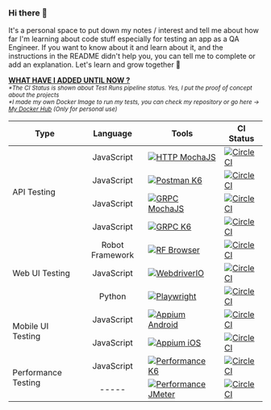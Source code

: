 ### Hi there 👋
It's a personal space to put down my notes / interest and tell me about how far I'm learning about code stuff especially for testing an app as a QA Engineer. If you want to know about it and learn about it, and the instructions in the README didn't help you, you can tell me to complete or add an explanation. Let's learn and grow together 🚀

<ins><b> WHAT HAVE I ADDED UNTIL NOW ?</b></ins> \
<sub> *\*The CI Status is shown about Test Runs pipeline status. Yes, I put the proof of concept about the projects* \
*\*I made my own Docker Image to run my tests, you can check my repository or go here &#8594; [My Docker Hub](https://hub.docker.com/u/pridecontrol) (Only for personal use)*

<table>
    <thead>
        <tr>
            <th>Type</th>
            <th>Language</th>
            <th>Tools</th>
            <th>CI Status</th>
        </tr>
    </thead>
    <tbody>
        <tr>
            <td rowspan=4>API Testing</td>
            <td align='center'>JavaScript</td>
            <td><a href="https://github.com/lynix28/api-mochai-example"><img src="https://img.shields.io/badge/HTTP-MochaJS%2CChaiJS%2CSupertest-9cf" alt="HTTP MochaJS"></a></td>
            <td><a href="https://circleci.com/gh/lynix28/api-mochai-example/tree/master"><img src="https://circleci.com/gh/lynix28/api-mochai-example/tree/master.svg?style=shield" alt="CircleCI"></a></td>
        </tr>
        <tr>
            <td align='center'>JavaScript</td>
            <td><a href="https://github.com/lynix28/api-postman-example"><img src="https://img.shields.io/badge/HTTP-Postman-9cf" alt="Postman K6"></a></td>
            <td><a href="https://circleci.com/gh/lynix28/api-postman-example/tree/master"><img src="https://circleci.com/gh/lynix28/api-postman-example/tree/master.svg?style=shield" alt="CircleCI"></a></td>
        </tr>
        <tr>
            <td align='center'>JavaScript</td>
            <td><a href="https://github.com/lynix28/api-grpc-mochai-example"><img src="https://img.shields.io/badge/GRPC-MochaJS%2CChaiJS%2CgRPCJS-9cf" alt="GRPC MochaJS"></a></td>
            <td><a href="https://circleci.com/gh/lynix28/api-grpc-mochai-example/tree/master"><img src="https://circleci.com/gh/lynix28/api-grpc-mochai-example/tree/master.svg?style=shield" alt="CircleCI"></a></td>
        </tr>
        <tr>
            <td align='center'>JavaScript</td>
            <td><a href="https://github.com/lynix28/grpc-node-k6-example"><img src="https://img.shields.io/badge/GRPC-K6-9cf" alt="GRPC K6"></a></td>
            <td><a href="https://circleci.com/gh/lynix28/grpc-node-k6-example/tree/master"><img src="https://circleci.com/gh/lynix28/grpc-node-k6-example/tree/master.svg?style=shield" alt="CircleCI"></a></td>
        </tr>
        <tr>
            <td rowspan=3>Web UI Testing</td>
            <td align='center'>Robot Framework</td>
            <td><a href="https://github.com/lynix28/web-robotframework-example"><img src="https://img.shields.io/badge/WEBUI-Robot%20Framework%20Browser-blueviolet" alt="RF Browser"></a></td>
            <td><a href="https://circleci.com/gh/lynix28/web-robotframework-example/tree/master"><img src="https://circleci.com/gh/lynix28/web-robotframework-example/tree/master.svg?style=shield" alt="CircleCI"></a></td>
        </tr>
        <tr>
            <td align='center'>JavaScript</td>
            <td><a href="https://github.com/lynix28/web-webdriverio-example"><img src="https://img.shields.io/badge/WEBUI-WebdriverIO-blueviolet" alt="WebdriverIO"></a></td>
            <td><a href="https://dl.circleci.com/status-badge/redirect/gh/lynix28/web-webdriverio-example/tree/master"><img src="https://dl.circleci.com/status-badge/img/gh/lynix28/web-webdriverio-example/tree/master.svg?style=shield" alt="CircleCI"></a></td>
<!--             <td><a href="#"><img src="https://img.shields.io/badge/Status-in%20progress-inactive" alt="CircleCI"></a></td> -->
        </tr>
        <tr>
            <td align='center'>Python</td>
            <td><a href="https://github.com/lynix28/web-playwright-example"><img src="https://img.shields.io/badge/WEBUI-Playwright-blueviolet" alt="Playwright"></a></td>
<!--             <td><a href="https://dl.circleci.com/status-badge/redirect/gh/lynix28/web-webdriverio-example/tree/master"><img src="https://dl.circleci.com/status-badge/img/gh/lynix28/web-webdriverio-example/tree/master.svg?style=shield" alt="CircleCI"></a></td> -->
            <td><a href="#"><img src="https://img.shields.io/badge/Status-in%20progress-inactive" alt="CircleCI"></a></td>
        </tr>
        <tr>
            <td rowspan=2>Mobile UI Testing</td>
            <td align='center'>JavaScript</td>
            <td><a href="https://github.com/lynix28/android-mobileui-appium-wdio-example"><img src="https://img.shields.io/badge/ANDROID-Appium%2CWebdriverIO%2CMochaJS-informational" alt="Appium Android"></a></td>
            <td><a href="https://dl.circleci.com/status-badge/redirect/gh/lynix28/android-mobileui-appium-wdio-example/tree/master"><img src="https://dl.circleci.com/status-badge/img/gh/lynix28/android-mobileui-appium-wdio-example/tree/master.svg?style=shield" alt="CircleCI"></a></td>
        </tr>
        <tr>
            <td align='center'>JavaScript</td>
            <td><a href="https://github.com/lynix28/ios-mobileui-appium-wdio-example"><img src="https://img.shields.io/badge/IOS-Appium%2CWebdriverIO%2CMochaJS-informational" alt="Appium iOS"></a></td>
            <td><a href="https://dl.circleci.com/status-badge/redirect/gh/lynix28/ios-mobileui-appium-wdio-example/tree/master"><img src="https://dl.circleci.com/status-badge/img/gh/lynix28/ios-mobileui-appium-wdio-example/tree/master.svg?style=shield" alt="CircleCI"></a></td>
        </tr>
        <tr>
            <td rowspan=2>Performance Testing</td>
            <td align='center'>JavaScript</td>
            <td><a href="https://github.com/lynix28/loadtest-k6-example"><img src="https://img.shields.io/badge/PERFORMANCE-K6-critical" alt="Performance K6"></a></td>
            <td><a href="https://circleci.com/gh/lynix28/loadtest-k6-example/tree/master"><img src="https://circleci.com/gh/lynix28/loadtest-k6-example/tree/master.svg?style=shield" alt="CircleCI"></a></td>
        </tr>
        <tr>
            <td align='center'>-----</td>
            <td><a href="https://github.com/lynix28/performance-jmeter-example"><img src="https://img.shields.io/badge/PERFORMANCE-JMeter-critical" alt="Performance JMeter"></a></td>
            <td><a href="https://dl.circleci.com/status-badge/redirect/gh/lynix28/performance-jmeter-example/tree/master"><img src="https://dl.circleci.com/status-badge/img/gh/lynix28/performance-jmeter-example/tree/master.svg?style=shield" alt="CircleCI"></a></td>
        </tr>
    </tbody>
</table>



<!--
**lynix28/lynix28** is a ✨ _special_ ✨ repository because its `README.md` (this file) appears on your GitHub profile.

Here are some ideas to get you started:

- 🔭 I’m currently working on ...
- 🌱 I’m currently learning ...
- 👯 I’m looking to collaborate on ...
- 🤔 I’m looking for help with ...
- 💬 Ask me about ...
- 📫 How to reach me: ...
- 😄 Pronouns: ...
- ⚡ Fun fact: ...
-->
